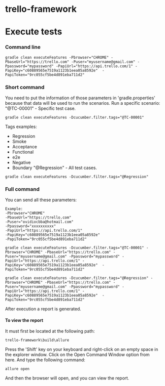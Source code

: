 # trello-framework
# Execute tests
### Command line
```shell
gradle clean executeFeatures -Pbrowser="CHROME" -PbaseUrl="https://trello.com" -Puser="myusername@gmail.com" -Ppassword="mypassword" -PapiUrl="https://api.trello.com/1" -PapiKey="c60889565e7519a1123b1eea05a8592e"  -PapiToken="9rc055cf5be4d891eba711d2" 
```
### Short command
You need to put the information of those parameters in 'gradle.properties' because that data will be used to run the scenarios.
Run a specific scenario:
"@TC-00001" - Specific test case.
```shell
gradle clean executeFeatures -Dcucumber.filter.tags="@TC-00001"
```
Tags examples:
- Regression
- Smoke
- Acceptance
- Functional
- e2e
- Negative
- Boundary
"@Regression" - All test cases.
```shell
gradle clean executeFeatures -Dcucumber.filter.tags="@Regression"
```
### Full command
You can send all these parameters:
```
Example:  
-Pbrowser="CHROME" 
-PbaseUrl="https://trello.com" 
-Puser="ovidiocbba@hotmail.com" 
-Ppassword="xxxxxxxxxx" 
-PapiUrl="https://api.trello.com/1" 
-PapiKey="c60889565e7519a1123b1eea05a8592e" 
-PapiToken="9rc055cf5be4d891eba711d2"
```
```shell
gradle clean executeFeatures -Dcucumber.filter.tags="@TC-00001" -Pbrowser="CHROME" -PbaseUrl="https://trello.com" -Puser="myusername@gmail.com" -Ppassword="mypassword" -PapiUrl="https://api.trello.com/1" -PapiKey="c60889565e7519a1123b1eea05a8592e"  -PapiToken="9rc055cf5be4d891eba711d2"
```
```shell
gradle clean executeFeatures -Dcucumber.filter.tags="@Regression" -Pbrowser="CHROME" -PbaseUrl="https://trello.com" -Puser="myusername@gmail.com" -Ppassword="mypassword" -PapiUrl="https://api.trello.com/1" -PapiKey="c60889565e7519a1123b1eea05a8592e"  -PapiToken="9rc055cf5be4d891eba711d2"
```
After execution a report is generated.

#### To view the report
It must first be located at the following path:
```
trello-framework\build\allure
```
Press the 'Shift' key on your keyboard and right-click on an empty space in the explorer window. Click on the Open Command Window option from here.
And type the following command:
```
allure open
```
And then the browser will open, and you can view the report.
